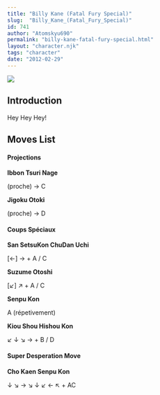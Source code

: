 ```yaml
---
title: "Billy Kane (Fatal Fury Special)"
slug:  "Billy_Kane_(Fatal_Fury_Special)"
id: 741
author: "Atomskyu690"
permalink: "billy-kane-fatal-fury-special.html"
layout: "character.njk"
tags: "character"
date: "2012-02-29"
---
```


![](/images/Ffspbilly.PNG)  

## Introduction

Hey Hey Hey!

## Moves List

#### Projections

**Ibbon Tsuri Nage**

(proche) → C

**Jigoku Otoki**

(proche) → D

#### Coups Spéciaux

**San SetsuKon ChuDan Uchi**

\[←\] → + A / C

**Suzume Otoshi**

\[↙\] ↗ + A / C

**Senpu Kon**

A (répetivement)

**Kiou Shou Hishou Kon**

↙ ↓ ↘ → + B / D

#### Super Desperation Move

**Cho Kaen Senpu Kon**

↓ ↘ → ↘ ↓ ↙ ← ↖ + AC
